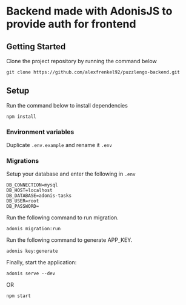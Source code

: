 # Backend made with AdonisJS to provide auth for frontend

## Getting Started

Clone the project repository by running the command below

```
git clone https://github.com/alexfrenkel92/puzzlengo-backend.git
```

## Setup

Run the command below to install dependencies

```
npm install
```

### Environment variables

Duplicate `.env.example` and rename it `.env`


### Migrations

Setup your database and enter the following in `.env`

```
DB_CONNECTION=mysql
DB_HOST=localhost
DB_DATABASE=adonis-tasks
DB_USER=root
DB_PASSWORD=
```

Run the following command to run migration.

```
adonis migration:run
```

Run the following command to generate APP_KEY.

```
adonis key:generate
```

Finally, start the application:

```
adonis serve --dev
```

OR

```
npm start
```
